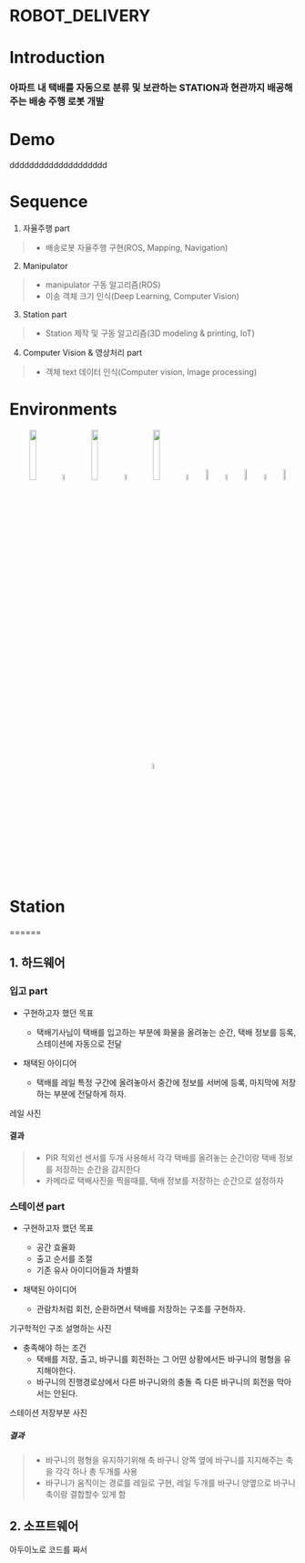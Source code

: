 ROBOT_DELIVERY
=========
Introduction
=========
### 아파트 내 택배를 자동으로 분류 및 보관하는 STATION과 현관까지 배공해주는 배송 주행 로봇 개발
# Demo
dddddddddddddddddddd
# Sequence
1. 자율주행 part
> * 배송로봇 자율주행 구현(ROS, Mapping, Navigation)
2. Manipulator
> * manipulator 구동 알고리즘(ROS)
> * 이송 객체 크기 인식(Deep Learning, Computer Vision)
3. Station part
> * Station 제작 및 구동 알고리즘(3D modeling & printing, IoT)
4. Computer Vision & 영상처리 part
> * 객체 text 데이터 인식(Computer vision, Image processing)
# Environments
<div align="center">
  <a>
    <img src="https://github.com/addinedu-ros-2nd/robot-repo-1/assets/132206474/c5d1ed7c-905f-48e6-a4e4-0cad3d4f0f35" width="15%" /></a> 
  <img src="https://github.com/ultralytics/assets/raw/main/social/logo-transparent.png" width="5%" alt="" />

  <a>
    <img src="https://github.com/addinedu-ros-2nd/robot-repo-1/assets/132206474/a8c8ff1d-4b09-4ee2-997a-39cebda308e8" width="15%" /></a> 
  <img src="https://github.com/ultralytics/assets/raw/main/social/logo-transparent.png" width="5%" alt="" />

  <a>
    <img src="https://github.com/addinedu-ros-2nd/robot-repo-1/assets/132206474/5f791e00-8687-4b88-ae2a-63cf7c4d0fa8" width="15%" /></a> 
  <img src="https://github.com/ultralytics/assets/raw/main/social/logo-transparent.png" width="5%" alt="" />

  <a>
    <img src="https://github.com/addinedu-ros-2nd/robot-repo-1/assets/132206474/31c6515f-a85c-4e3b-bfeb-5d5ee8533792" width="7%" /></a> 
  <img src="https://github.com/ultralytics/assets/raw/main/social/logo-transparent.png" width="5%" alt="" />
  
  <a>
    <img src="https://github.com/ultralytics/yolov5/releases/download/v1.0/logo-docker-small.png" width="7%" /></a>
  <img src="https://github.com/ultralytics/assets/raw/main/social/logo-transparent.png" width="5%" alt="" />
  
  <a>
    <img src="https://github.com/ultralytics/yolov5/releases/download/v1.0/logo-aws-small.png" width="7%" /></a>
  <img src="https://github.com/ultralytics/assets/raw/main/social/logo-transparent.png" width="5%" alt="" />

</div>

# Station
======
## 1. 하드웨어

### 입고 part 

- 구현하고자 했던 목표
  - 택배기사님이 택배를 입고하는 부분에 화물을 올려놓는 순간, 택배 정보를 등록, 스테이션에 자동으로 전달
    
- 채택된 아이디어
  - 택배를 레일 특정 구간에 올려놓아서 중간에 정보를 서버에 등록, 마지막에 저장하는 부분에 전달하게 하자.

레일 사진

#### 결과
> * PIR 적외선 센서를 두개 사용해서 각각 택배를 올려놓는 순간이랑 택배 정보를 저장하는 순간을 감지한다
> * 카메라로 택배사진을 찍을때를, 택배 정보를 저장하는 순간으로 설정하자



### 스테이션 part

- 구현하고자 했던 목표
  - 공간 효율화
  - 출고 순서를 조절
  - 기존 유사 아이디어들과 차별화
    
- 채택된 아이디어
  - 관람차처럼 회전, 순환하면서 택배를 저장하는 구조를 구현하자.

기구학적인 구조 설명하는 사진

- 충족해야 하는 조건
  - 택배를 저장, 출고, 바구니를 회전하는 그 어떤 상황에서든 바구니의 평형을 유지해야한다.
  - 바구니의 진행경로상에서 다른 바구니와의 충돌 즉 다른 바구니의 회전을 막아서는 안된다.

스테이션 저장부분 사진

##### 결과
> * 바구니의 평형을 유지하기위해 축 바구니 양쪽 옆에 바구니를 지지해주는 축을 각각 하나 총 두개를 사용
> * 바구니가 움직이는 경로를 레일로 구현, 레일 두개를 바구니 양옆으로 바구니 축이랑 결합할수 있게 함

## 2. 소프트웨어

아두이노로 코드를 짜서 





  
